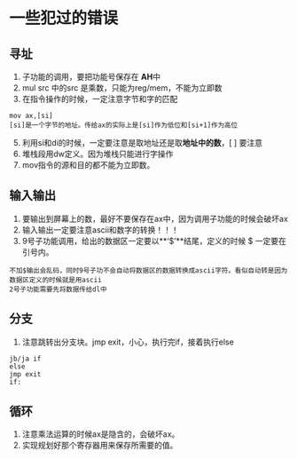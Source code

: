 # 一些犯过的错误

## 寻址

1. 子功能的调用，要把功能号保存在 **AH**中
2. mul src 中的src 是乘数，只能为reg/mem，不能为立即数
4. 在指令操作的时候，一定注意字节和字的匹配
```
mov ax,[si]
[si]是一个字节的地址。传给ax的实际上是[si]作为低位和[si+1]作为高位
```
5. 利用si和di的时候，一定要注意是取地址还是取**地址中的数**，[ ] 要注意
6. 堆栈段用dw定义。因为堆栈只能进行字操作
6. mov指令的源和目的都不能为立即数。
## 输入输出
1. 要输出到屏幕上的数，最好不要保存在ax中，因为调用子功能的时候会破坏ax
2. 输入输出一定要注意ascii和数字的转换！！！
3. 9号子功能调用，给出的数据区一定要以**‘$’**结尾，定义的时候 $ 一定要在引号内。  
```
不加$输出会乱码，同时9号子功不会自动将数据区的数据转换成ascii字符。看似自动转是因为数据区定义的时候就是用ascii
2号子功能需要先将数据传给dl中
```
## 分支
1. 注意跳转出分支块。jmp exit，小心，执行完if，接着执行else
```
jb/ja if
else
jmp exit
if:
```

## 循环
1. 注意乘法运算的时候ax是隐含的，会破坏ax。
2. 实现规划好那个寄存器用来保存所需要的值。
